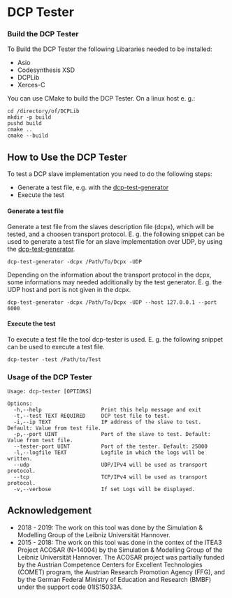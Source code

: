 # DCP Tester

### Build the DCP Tester
To Build the DCP Tester the following Libararies needed to be installed: 
- Asio
- Codesynthesis XSD
- DCPLib
- Xerces-C

You can use CMake to build the DCP Tester. On a linux host e. g.:
```
cd /directory/of/DCPLib
mkdir -p build
pushd build
cmake ..
cmake --build 
```

## How to Use the DCP Tester
To test a DCP slave implementation you need to do the following steps:
- Generate a test file, e.g. with the [dcp-test-generator](https://github.com/modelica/DCPTestGenerator)
- Execute the test

#### Generate a test file
Generate a test file from the slaves description file (dcpx), which will be tested, and a choosen transport protocol. E. g. the following snippet can be used to generate a test file for an slave implementation over UDP, by using the [dcp-test-generator](https://github.com/modelica/DCPTestGenerator).
```
dcp-test-generator -dcpx /Path/To/Dcpx -UDP
```
Depending on the information about the transport protocol in the dcpx, some informations may needed additionally by the test generator. E. g. the UDP host and port is not given in the dcpx.
```
dcp-test-generator -dcpx /Path/To/Dcpx -UDP --host 127.0.0.1 --port 6000
```
#### Execute the test
To execute a test file the tool dcp-tester is used.  E. g. the following snippet can be used to execute a test file.
```
dcp-tester -test /Path/to/Test
```
### Usage of the DCP Tester
```
Usage: dcp-tester [OPTIONS]

Options:
  -h,--help                   Print this help message and exit
  -t,--test TEXT REQUIRED     DCP test file to test.
  -i,--ip TEXT                IP address of the slave to test. Default: Value from test file.
  -p,--port UINT              Port of the slave to test. Default: Value from test file.
  --tester-port UINT          Port of the tester. Default: 25000
  -l,--logfile TEXT           Logfile in which the logs will be written.
  --udp                       UDP/IPv4 will be used as transport protocol.
  --tcp                       TCP/IPv4 will be used as transport protocol.
  -v,--verbose                If set Logs will be displayed.
```
## Acknowledgement ##
- 2018 - 2019: The work on this tool was done by the Simulation & Modelling Group of the Leibniz Universität Hannover.
- 2015 - 2018: The work on this tool was done in the contex of the ITEA3 Project ACOSAR (N◦14004) by the Simulation & Modelling Group of the Leibniz Universität Hannover. The ACOSAR project was partially funded by the Austrian Competence Centers for Excellent Technologies (COMET) program, the Austrian Research Promotion Agency (FFG), and by the German Federal Ministry of Education and Research (BMBF) under the support code 01lS15033A.

